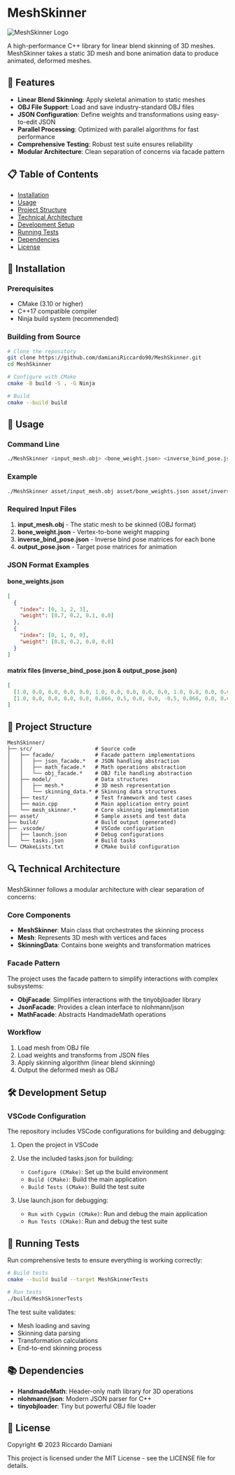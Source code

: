 # MeshSkinner

![MeshSkinner Logo](https://img.shields.io/badge/MeshSkinner-3D%20Animation%20Tool-blue)

A high-performance C++ library for linear blend skinning of 3D meshes. MeshSkinner takes a static 3D mesh and bone animation data to produce animated, deformed meshes.

## 🎯 Features

- **Linear Blend Skinning**: Apply skeletal animation to static meshes
- **OBJ File Support**: Load and save industry-standard OBJ files
- **JSON Configuration**: Define weights and transformations using easy-to-edit JSON
- **Parallel Processing**: Optimized with parallel algorithms for fast performance
- **Comprehensive Testing**: Robust test suite ensures reliability
- **Modular Architecture**: Clean separation of concerns via facade pattern

## 📋 Table of Contents

- [Installation](#-installation)
- [Usage](#-usage)
- [Project Structure](#-project-structure)
- [Technical Architecture](#-technical-architecture)
- [Development Setup](#-development-setup)
- [Running Tests](#-running-tests)
- [Dependencies](#-dependencies)
- [License](#-license)

## 🔧 Installation

### Prerequisites

- CMake (3.10 or higher)
- C++17 compatible compiler
- Ninja build system (recommended)

### Building from Source

```bash
# Clone the repository
git clone https://github.com/damianiRiccardo90/MeshSkinner.git
cd MeshSkinner

# Configure with CMake
cmake -B build -S . -G Ninja

# Build
cmake --build build
```

## 🚀 Usage

### Command Line

```bash
./MeshSkinner <input_mesh.obj> <bone_weight.json> <inverse_bind_pose.json> <output_pose.json> <output_mesh.obj>
```

### Example

```bash
./MeshSkinner asset/input_mesh.obj asset/bone_weights.json asset/inverse_bind_pose.json asset/output_pose.json asset/output_mesh.obj
```

### Required Input Files

1. **input_mesh.obj** - The static mesh to be skinned (OBJ format)
2. **bone_weight.json** - Vertex-to-bone weight mapping
3. **inverse_bind_pose.json** - Inverse bind pose matrices for each bone
4. **output_pose.json** - Target pose matrices for animation

### JSON Format Examples

#### bone_weights.json
```json
[
  {
    "index": [0, 1, 2, 3],
    "weight": [0.7, 0.2, 0.1, 0.0]
  },
  {
    "index": [0, 1, 0, 0],
    "weight": [0.8, 0.2, 0.0, 0.0]
  }
]
```

#### matrix files (inverse_bind_pose.json & output_pose.json)
```json
[
  [1.0, 0.0, 0.0, 0.0, 0.0, 1.0, 0.0, 0.0, 0.0, 0.0, 1.0, 0.0, 0.0, 0.0, 0.0, 1.0],
  [1.0, 0.0, 0.0, 0.0, 0.0, 0.866, 0.5, 0.0, 0.0, -0.5, 0.866, 0.0, 0.0, 0.0, 0.0, 1.0]
]
```

## 📁 Project Structure

```
MeshSkinner/
├── src/                    # Source code
│   ├── facade/             # Facade pattern implementations
│   │   ├── json_facade.*   # JSON handling abstraction
│   │   ├── math_facade.*   # Math operations abstraction
│   │   └── obj_facade.*    # OBJ file handling abstraction
│   ├── model/              # Data structures
│   │   ├── mesh.*          # 3D mesh representation
│   │   └── skinning_data.* # Skinning data structures
│   ├── test/               # Test framework and test cases
│   ├── main.cpp            # Main application entry point
│   └── mesh_skinner.*      # Core skinning implementation
├── asset/                  # Sample assets and test data
├── build/                  # Build output (generated)
├── .vscode/                # VSCode configuration
│   ├── launch.json         # Debug configurations
│   └── tasks.json          # Build tasks
└── CMakeLists.txt          # CMake build configuration
```

## 🔍 Technical Architecture

MeshSkinner follows a modular architecture with clear separation of concerns:

### Core Components

- **MeshSkinner**: Main class that orchestrates the skinning process
- **Mesh**: Represents 3D mesh with vertices and faces
- **SkinningData**: Contains bone weights and transformation matrices

### Facade Pattern

The project uses the facade pattern to simplify interactions with complex subsystems:

- **ObjFacade**: Simplifies interactions with the tinyobjloader library
- **JsonFacade**: Provides a clean interface to nlohmann/json
- **MathFacade**: Abstracts HandmadeMath operations

### Workflow

1. Load mesh from OBJ file
2. Load weights and transforms from JSON files
3. Apply skinning algorithm (linear blend skinning)
4. Output the deformed mesh as OBJ

## 🛠️ Development Setup

### VSCode Configuration

The repository includes VSCode configurations for building and debugging:

1. Open the project in VSCode
2. Use the included tasks.json for building:
   - `Configure (CMake)`: Set up the build environment
   - `Build (CMake)`: Build the main application
   - `Build Tests (CMake)`: Build the test suite

3. Use launch.json for debugging:
   - `Run with Cygwin (CMake)`: Run and debug the main application
   - `Run Tests (CMake)`: Run and debug the test suite

## 🧪 Running Tests

Run comprehensive tests to ensure everything is working correctly:

```bash
# Build tests
cmake --build build --target MeshSkinnerTests

# Run tests
./build/MeshSkinnerTests
```

The test suite validates:
- Mesh loading and saving
- Skinning data parsing
- Transformation calculations
- End-to-end skinning process

## 📚 Dependencies

- **HandmadeMath**: Header-only math library for 3D operations
- **nlohmann/json**: Modern JSON parser for C++
- **tinyobjloader**: Tiny but powerful OBJ file loader

## 📄 License

Copyright © 2023 Riccardo Damiani

This project is licensed under the MIT License - see the LICENSE file for details.
